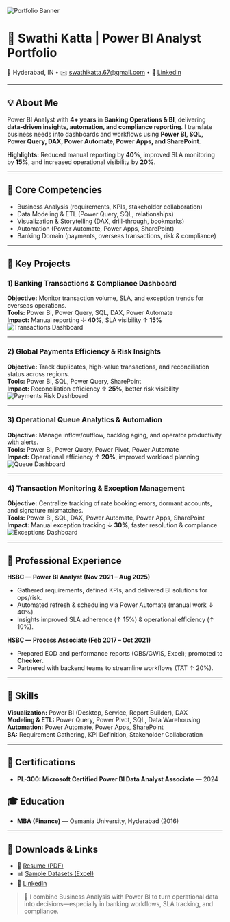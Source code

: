 ![Portfolio Banner](https://chatgpt.com/s/m_68d6382b77e88191a01369b8101301c1)

# 🎯 Swathi Katta | Power BI Analyst Portfolio

📍 Hyderabad, IN • ✉️ swathikatta.67@gmail.com • 🔗 [LinkedIn](https://linkedin.com/in/swathi-katta)

---

## 💡 About Me
Power BI Analyst with **4+ years** in **Banking Operations & BI**, delivering **data-driven insights, automation, and compliance reporting**. I translate business needs into dashboards and workflows using **Power BI, SQL, Power Query, DAX, Power Automate, Power Apps, and SharePoint**.

**Highlights:** Reduced manual reporting by **40%**, improved SLA monitoring by **15%**, and increased operational visibility by **20%**.

---

## 🧠 Core Competencies
- Business Analysis (requirements, KPIs, stakeholder collaboration)
- Data Modeling & ETL (Power Query, SQL, relationships)
- Visualization & Storytelling (DAX, drill-through, bookmarks)
- Automation (Power Automate, Power Apps, SharePoint)
- Banking Domain (payments, overseas transactions, risk & compliance)

---

## 🚀 Key Projects

### 1) Banking Transactions & Compliance Dashboard
**Objective:** Monitor transaction volume, SLA, and exception trends for overseas operations.  
**Tools:** Power BI, Power Query, SQL, DAX, Power Automate  
**Impact:** Manual reporting ↓ **40%**, SLA visibility ↑ **15%**  
![Transactions Dashboard](transactions_dashboard.png)

---

### 2) Global Payments Efficiency & Risk Insights
**Objective:** Track duplicates, high-value transactions, and reconciliation status across regions.  
**Tools:** Power BI, SQL, Power Query, SharePoint  
**Impact:** Reconciliation efficiency ↑ **25%**, better risk visibility  
![Payments Risk Dashboard](payments_risk.png)

---

### 3) Operational Queue Analytics & Automation
**Objective:** Manage inflow/outflow, backlog aging, and operator productivity with alerts.  
**Tools:** Power BI, Power Query, Power Pivot, Power Automate  
**Impact:** Operational efficiency ↑ **20%**, improved workload planning  
![Queue Dashboard](queue_dashboard.png)

---

### 4) Transaction Monitoring & Exception Management
**Objective:** Centralize tracking of rate booking errors, dormant accounts, and signature mismatches.  
**Tools:** Power BI, SQL, DAX, Power Automate, Power Apps, SharePoint  
**Impact:** Manual exception tracking ↓ **30%**, faster resolution & compliance  
![Exceptions Dashboard](exceptions_mgmt.png)

---

## 💼 Professional Experience
**HSBC — Power BI Analyst (Nov 2021 – Aug 2025)**  
- Gathered requirements, defined KPIs, and delivered BI solutions for ops/risk.  
- Automated refresh & scheduling via Power Automate (manual work ↓ 40%).  
- Insights improved SLA adherence (↑ 15%) & operational efficiency (↑ 10%).

**HSBC — Process Associate (Feb 2017 – Oct 2021)**  
- Prepared EOD and performance reports (OBS/GWIS, Excel); promoted to **Checker**.  
- Partnered with backend teams to streamline workflows (TAT ↑ 20%).

---

## 🧰 Skills
**Visualization:** Power BI (Desktop, Service, Report Builder), DAX  
**Modeling & ETL:** Power Query, Power Pivot, SQL, Data Warehousing  
**Automation:** Power Automate, Power Apps, SharePoint  
**BA:** Requirement Gathering, KPI Definition, Stakeholder Collaboration

---

## 📜 Certifications
- **PL-300: Microsoft Certified Power BI Data Analyst Associate** — 2024

## 🎓 Education
- **MBA (Finance)** — Osmania University, Hyderabad (2016)

---

## 📎 Downloads & Links
- 📄 [Resume (PDF)](Swathi_Katta_PowerBI_Resume.pdf)  
- 📊 [Sample Datasets (Excel)](Swathi_Katta_PowerBI_Portfolio_Datasets.xlsx)  
- 💼 [LinkedIn](https://linkedin.com/in/swathi-katta)

> 💬 I combine Business Analysis with Power BI to turn operational data into decisions—especially in banking workflows, SLA tracking, and compliance.
